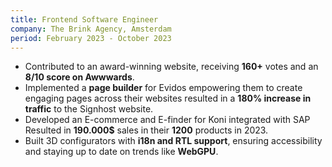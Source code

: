 ```yaml
---
title: Frontend Software Engineer
company: The Brink Agency, Amsterdam
period: February 2023 - October 2023
---
```


- Contributed to an award-winning website, receiving **160+** votes and an
  **8/10 score on Awwwards**.
- Implemented a **page builder** for Evidos empowering them to create
  engaging pages across their websites resulted in a **180% increase in
  traffic** to the Signhost website.
- Developed an E-commerce and E-finder for Koni integrated with SAP Resulted in
  **190.000$** sales in their **1200** products in 2023.
- Built 3D configurators with **i18n and RTL support**, ensuring accessibility
  and staying up to date on trends like **WebGPU**.

